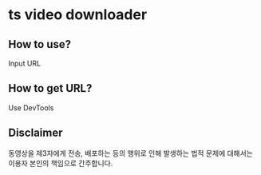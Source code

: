 # ts video downloader

## How to use?
Input URL

## How to get URL?
Use DevTools

## Disclaimer
동영상을 제3자에게 전송, 배포하는 등의 행위로 인해 발생하는 법적 문제에 대해서는 이용자 본인의 책임으로 간주합니다.
